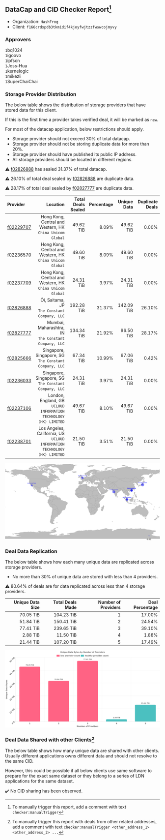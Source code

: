 ## DataCap and CID Checker Report[^1]
 - Organization: `HashFrog`
 - Client: `f166crdxpdb3tkmidif4kjoyfwjtzzfwswcojmyvy`
### Approvers
`1`bq1024<br/>`1`igoovo<br/>`1`ipfscn<br/>`1`Joss-Hua<br/>`1`kernelogic<br/>`1`mikezli<br/>`1`SuperChaiChai


### Storage Provider Distribution
The below table shows the distribution of storage providers that have stored data for this client.

If this is the first time a provider takes verified deal, it will be marked as `new`.

For most of the datacap application, below restrictions should apply.
 - Storage provider should not exceed 30% of total datacap.
 - Storage provider should not be storing duplicate data for more than 20%.
 - Storage provider should have published its public IP address.
 - All storage providers should be located in different regions.

⚠️ [f02826888](https://filfox.info/en/address/f02826888) has sealed 31.37% of total datacap.

⚠️ 26.10% of total deal sealed by [f02826888](https://filfox.info/en/address/f02826888) are duplicate data.

⚠️ 28.17% of total deal sealed by [f02827777](https://filfox.info/en/address/f02827777) are duplicate data.

| Provider                                              |                                                                     Location | Total Deals Sealed | Percentage | Unique Data | Duplicate Deals |
| :---------------------------------------------------- | ---------------------------------------------------------------------------: | -----------------: | ---------: | ----------: | --------------: |
| [f02229707](https://filfox.info/en/address/f02229707) |                 Hong Kong, Central and Western, HK<br/>`China Unicom Global` |          49.62 TiB |      8.09% |   49.62 TiB |           0.00% |
| [f02236570](https://filfox.info/en/address/f02236570) |                 Hong Kong, Central and Western, HK<br/>`China Unicom Global` |          49.60 TiB |      8.09% |   49.60 TiB |           0.00% |
| [f02237709](https://filfox.info/en/address/f02237709) |                 Hong Kong, Central and Western, HK<br/>`China Unicom Global` |          24.31 TiB |      3.97% |   24.31 TiB |           0.00% |
| [f02826888](https://filfox.info/en/address/f02826888) |                              Ōi, Saitama, JP<br/>`The Constant Company, LLC` |         192.28 TiB |     31.37% |  142.09 TiB |          26.10% |
| [f02827777](https://filfox.info/en/address/f02827777) |                      Mumbai, Maharashtra, IN<br/>`The Constant Company, LLC` |         134.34 TiB |     21.92% |   96.50 TiB |          28.17% |
| [f02825666](https://filfox.info/en/address/f02825666) |                     Singapore, Singapore, SG<br/>`The Constant Company, LLC` |          67.34 TiB |     10.99% |   67.06 TiB |           0.42% |
| [f02236033](https://filfox.info/en/address/f02236033) |                     Singapore, Singapore, SG<br/>`The Constant Company, LLC` |          24.31 TiB |      3.97% |   24.31 TiB |           0.00% |
| [f02237106](https://filfox.info/en/address/f02237106) |         London, England, GB<br/>`UCLOUD INFORMATION TECHNOLOGY (HK) LIMITED` |          49.67 TiB |      8.10% |   49.67 TiB |           0.00% |
| [f02238701](https://filfox.info/en/address/f02238701) | Los Angeles, California, US<br/>`UCLOUD INFORMATION TECHNOLOGY (HK) LIMITED` |          21.50 TiB |      3.51% |   21.50 TiB |           0.00% |

<img src="https://raw.githubusercontent.com/data-preservation-programs/filplus-checker-assets/main/filecoin-project/filecoin-plus-large-datasets/issues/1995/1703842663048.png"/>

### Deal Data Replication
The below table shows how each many unique data are replicated across storage providers.

- No more than 30% of unique data are stored with less than 4 providers.

⚠️ 80.64% of deals are for data replicated across less than 4 storage providers.

| Unique Data Size | Total Deals Made | Number of Providers | Deal Percentage |
| ---------------: | ---------------: | ------------------: | --------------: |
|        70.05 TiB |       104.23 TiB |                   1 |          17.00% |
|        51.84 TiB |       150.41 TiB |                   2 |          24.54% |
|        77.41 TiB |       239.65 TiB |                   3 |          39.10% |
|         2.88 TiB |        11.50 TiB |                   4 |           1.88% |
|        21.44 TiB |       107.20 TiB |                   5 |          17.49% |

<img src="https://raw.githubusercontent.com/data-preservation-programs/filplus-checker-assets/main/filecoin-project/filecoin-plus-large-datasets/issues/1995/1703842663740.png"/>

### Deal Data Shared with other Clients[^3]
The below table shows how many unique data are shared with other clients.
Usually different applications owns different data and should not resolve to the same CID.

However, this could be possible if all below clients use same software to prepare for the exact same dataset or they belong to a series of LDN applications for the same dataset.

✔️ No CID sharing has been observed.

[^1]: To manually trigger this report, add a comment with text `checker:manualTrigger`

[^2]: Deals from those addresses are combined into this report as they are specified with `checker:manualTrigger`

[^3]: To manually trigger this report with deals from other related addresses, add a comment with text `checker:manualTrigger <other_address_1> <other_address_2> ...`
